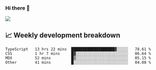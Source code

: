 ### Hi there 👋
<img align="center" src="https://github-readme-stats.vercel.app/api?username=Tumao727&show_icons=true&hide_title=true&theme=dracula" />


## 📈 Weekly development breakdown
<!--START_SECTION:waka-->

```text
TypeScript   13 hrs 22 mins  ███████████████████▓░░░░░   78.61 %
CSS          1 hr 7 mins     █▓░░░░░░░░░░░░░░░░░░░░░░░   06.64 %
MDX          52 mins         █▒░░░░░░░░░░░░░░░░░░░░░░░   05.15 %
Other        41 mins         █░░░░░░░░░░░░░░░░░░░░░░░░   04.08 %
```

<!--END_SECTION:waka-->